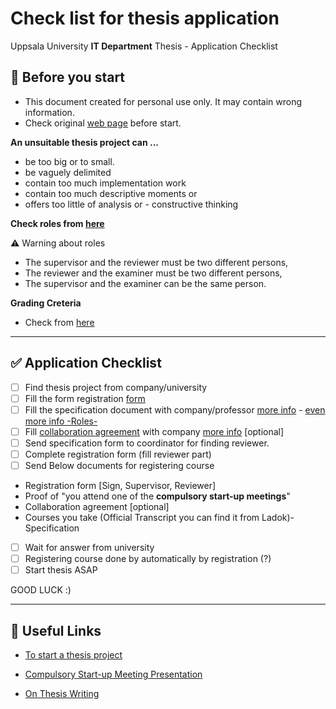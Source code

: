 # Check list for thesis application
Uppsala University **IT Department** Thesis - Application Checklist


## 🛑 Before you start 

- This document created for personal use only. It may contain wrong information. 
- Check original [web page](https://www.it.uu.se/student/thesis_project/master) before start. 

**An unsuitable thesis project can ...**

- be too big or to small.
- be vaguely delimited
- contain too much implementation work
- contain too much descriptive moments or
- offers too little of analysis or - constructive thinking

 **Check roles from [here](https://www.it.uu.se/student/thesis_project/master/roles#roller)**

⚠️ Warning about roles

- The supervisor and the reviewer must be two different persons,
- The reviewer and the examiner must be two different persons,
- The supervisor and the examiner can be the same person.

**Grading Creteria**

- Check from [here](https://www.it.uu.se/student/thesis_project/master/bedomning-eng.pdf) 
----

## ✅ Application Checklist 

- [ ] Find thesis project from company/university
- [ ] Fill the form registration [form](https://www.it.uu.se/student/thesis_project/master/exjobben.pdf)
- [ ] Fill the specification document with company/professor [more info](https://www.it.uu.se/student/thesis_project/master/specification) - [even more info -Roles-](https://www.it.uu.se/student/thesis_project/master/roles)
- [ ] Fill [collaboration agreement](https://mp.uu.se/documents/432512/83142433/Collaboration+agreement+for+degree+projects+at+Uppsala+University+in+collaboration+with+a+third+party+template+legal+affairs+division+2017.docx/78a0dcc2-34a4-6051-011d-1625bbafba4d) with company [more info](https://mp.uu.se/en/web/info/undervisa/juridik/samarbetsavtal) [optional]
- [ ] Send specification form to coordinator for finding reviewer.
- [ ] Complete registration form (fill reviewer part)
- [ ] Send Below documents for registering course
- Registration form [Sign, Supervisor, Reviewer]
- Proof of "you attend one of the **compulsory start-up meetings**"
- Collaboration agreement [optional]
- Courses you take (Official Transcript you can find it from Ladok)- Specification
- [ ] Wait for answer from university
- [ ] Registering course done by automatically by registration (?)
- [ ] Start thesis ASAP 
      
GOOD LUCK :)

----

## 🔗 Useful Links

- [To start a thesis project](https://www.it.uu.se/student/thesis_project/master/start)

- [Compulsory Start-up Meeting Presentation](https://www.it.uu.se/student/thesis_project/master/Start_presentation_201005.pdf)

- [On Thesis Writing](https://www.it.uu.se/student/thesis_project/master/academic_writing.pdf)
